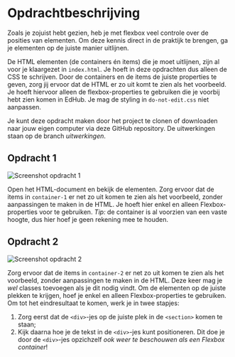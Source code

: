 # Opdrachtbeschrijving

Zoals je zojuist hebt gezien, heb je met flexbox veel controle over de posities van elementen. Om deze kennis direct in de praktijk te brengen, ga je elementen op de juiste manier uitlijnen.

De HTML elementen (de containers én items) die je moet uitlijnen, zijn al voor je klaargezet in `index.html`. Je hoeft in deze opdrachten dus alleen de CSS te schrijven. Door de containers en de items de juiste properties te geven, zorg jij ervoor dat de HTML er zo uit komt te zien als het voorbeeld. Je hoeft hiervoor alleen de flexbox-properties te gebruiken die je voorbij hebt zien komen in EdHub. Je mag de styling in `do-not-edit.css` niet aanpassen.

Je kunt deze opdracht maken door het project te clonen of downloaden naar jouw eigen computer via deze GitHub repository. De uitwerkingen staan op de branch _uitwerkingen_.

## Opdracht 1

![Screenshot opdracht 1](assets/screenshot-opdracht-1.png)

Open het HTML-document en bekijk de elementen. Zorg ervoor dat de items in `container-1` er net zo uit komen te zien als het voorbeeld, zonder aanpassingen te maken in de HTML. Je hoeft hier enkel en alleen Flexbox-properties voor te gebruiken. _Tip:_ de container is al voorzien van een vaste hoogte, dus hier hoef je geen rekening mee te houden.

## Opdracht 2
![Screenshot opdracht 2](assets/screenshot-opdracht-2.png)

Zorg ervoor dat de items in `container-2` er net zo uit komen te zien als het voorbeeld, zonder aanpassingen te maken in de HTML. Deze keer mag je _wel_ classes toevoegen als je dit nodig vindt. Om de elementen op de juiste plekken te krijgen, hoef je enkel en alleen Flexbox-properties te gebruiken. Om tot het eindresultaat te komen, werk je in twee stapjes:
1. Zorg eerst dat de `<div>`-jes op de juiste plek in de `<section>` komen te staan;
2. Kijk daarna hoe je de tekst in de `<div>`-jes kunt positioneren. Dit doe je door de `<div>`-jes opzichzelf _ook weer te beschouwen als een Flexbox container_!